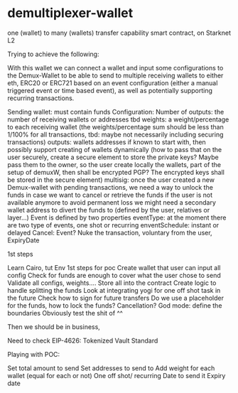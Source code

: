 # demultiplexer-wallet
one (wallet) to many (wallets) transfer capability smart contract, on Starknet L2


Trying to achieve the following:

With this wallet we can connect a wallet and input some configurations to the Demux-Wallet to be able to send to multiple receiving wallets to either eth, ERC20 or ERC721 based on an event configuration (either a manual triggered event or time based event), as well as potentially supporting recurring transactions.

Sending wallet: must contain funds
Configuration: 
Number of outputs: the number of receiving wallets or addresses tbd
weights: a weight/percentage to each receiving wallet (the weights/percentage sum should be less than 1/100% for all transactions, tbd: maybe not necessarily including securing transactions)
outputs: wallets addresses if known to start with, then possibly support creating of wallets dynamically (how to pass that on the user securely, create a secure element to store the private keys? Maybe pass them to the owner, so the user create locally the wallets, part of the setup of demuxW, then shall be encrypted PGP? The encrypted keys shall be stored in the secure element)
multisig: once the user created a new Demux-wallet with pending transactions, we need a way to unlock the funds in case we want to cancel or retrieve the funds if the user is not available anymore to avoid permanent loss we might need a secondary wallet address to divert the funds to (defined by the user, relatives or layer…)
Event is defined by two properties
eventType: at the moment there are two type of events, one shot or recurring
enventSchedule: instant or delayed
Cancel: 
Event? Nuke the transaction, voluntary from the user, 
ExpiryDate







1st steps

Learn Cairo, tut
Env
1st steps for poc
Create wallet that user can input all config
Check for funds are enough to cover what the user chose to send
Validate all configs, weights….
Store all into the contract
Create logic to handle splitting the funds
Look at integrating yogi for one off shot task in the future
Check how to sign for future transfers
Do we use a placeholder for the funds, how to lock the funds?
Cancellation? God mode: define the boundaries
Obviously test the shit of ^^

Then we should be in business,


Need to check EIP-4626: Tokenized Vault Standard 


Playing with POC:

Set total amount to send
Set addresses to send to
Add weight for each wallet (equal for each or not)
One off shot/ recurring
Date to send it
Expiry date


